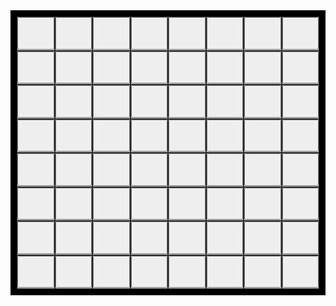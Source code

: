 <head>
<style>
.grid-container {
  display: grid;
  grid-template-columns: auto auto auto auto auto auto auto auto;
  background-color: #000;
  padding: 10px;
}
.grid-item {
  background-color: rgba(255, 255, 255, 0.8);
  border: 1px solid rgba(0, 0, 0, 0.8);
  font-size: 30px;
  text-align: center;
}
</style>
</head>
<body>

<div class="grid-container">
  <div class="grid-item">
    <button type="button" onclick="put(1,1)">
      <img id="r1c1" src="assets/empty-pawn.jpg">
      </button>
  </div>
  <div class="grid-item">
    <button type="button" onclick="put(1,2)">
      <img id="r1c2" src="assets/empty-pawn.jpg">
      </button>
  </div>
  <div class="grid-item">
    <button type="button" onclick="put(1,3)">
      <img id="r1c3" src="assets/empty-pawn.jpg">
      </button>
  </div>
  <div class="grid-item">
    <button type="button" onclick="put(1,4)">
      <img id="r1c4" src="assets/empty-pawn.jpg">
      </button>
  </div>
  <div class="grid-item">
    <button type="button" onclick="put(1,5)">
      <img id="r1c5" src="assets/empty-pawn.jpg">
      </button>
  </div>
  <div class="grid-item">
    <button type="button" onclick="put(1,6)">
      <img id="r1c6" src="assets/empty-pawn.jpg">
      </button>
  </div>
  <div class="grid-item">
    <button type="button" onclick="put(1,7)">
      <img id="r1c7" src="assets/empty-pawn.jpg">
      </button>
  </div>
  <div class="grid-item">
    <button type="button" onclick="put(1,8)">
      <img id="r1c8" src="assets/empty-pawn.jpg">
      </button>
  </div>
    <div class="grid-item">
    <button type="button" onclick="put(2,1)">
      <img id="r2c1" src="assets/empty-pawn.jpg">
      </button>
  </div>
  <div class="grid-item">
    <button type="button" onclick="put(2,2)">
      <img id="r2c2" src="assets/empty-pawn.jpg">
      </button>
  </div>
  <div class="grid-item">
    <button type="button" onclick="put(2,3)">
      <img id="r2c3" src="assets/empty-pawn.jpg">
      </button>
  </div>
  <div class="grid-item">
    <button type="button" onclick="put(2,4)">
      <img id="r2c4" src="assets/empty-pawn.jpg">
      </button>
  </div>
  <div class="grid-item">
    <button type="button" onclick="put(2,5)">
      <img id="r2c5" src="assets/empty-pawn.jpg">
      </button>
  </div>
  <div class="grid-item">
    <button type="button" onclick="put(2,6)">
      <img id="r2c6" src="assets/empty-pawn.jpg">
      </button>
  </div>
  <div class="grid-item">
    <button type="button" onclick="put(2,7)">
      <img id="r2c7" src="assets/empty-pawn.jpg">
      </button>
  </div>
  <div class="grid-item">
    <button type="button" onclick="put(2,8)">
      <img id="r2c8" src="assets/empty-pawn.jpg">
      </button>
  </div>
    <div class="grid-item">
    <button type="button" onclick="put(3,1)">
      <img id="r3c1" src="assets/empty-pawn.jpg">
      </button>
  </div>
  <div class="grid-item">
    <button type="button" onclick="put(3,2)">
      <img id="r3c2" src="assets/empty-pawn.jpg">
      </button>
  </div>
  <div class="grid-item">
    <button type="button" onclick="put(3,3)">
      <img id="r3c3" src="assets/empty-pawn.jpg">
      </button>
  </div>
  <div class="grid-item">
    <button type="button" onclick="put(3,4)">
      <img id="r3c4" src="assets/empty-pawn.jpg">
      </button>
  </div>
  <div class="grid-item">
    <button type="button" onclick="put(3,5)">
      <img id="r3c5" src="assets/empty-pawn.jpg">
      </button>
  </div>
  <div class="grid-item">
    <button type="button" onclick="put(3,6)">
      <img id="r3c6" src="assets/empty-pawn.jpg">
      </button>
  </div>
  <div class="grid-item">
    <button type="button" onclick="put(3,7)">
      <img id="r3c7" src="assets/empty-pawn.jpg">
      </button>
  </div>
  <div class="grid-item">
    <button type="button" onclick="put(3,8)">
      <img id="r3c8" src="assets/empty-pawn.jpg">
      </button>
  </div>
    <div class="grid-item">
    <button type="button" onclick="put(4,1)">
      <img id="r4c1" src="assets/empty-pawn.jpg">
      </button>
  </div>
  <div class="grid-item">
    <button type="button" onclick="put(4,2)">
      <img id="r4c2" src="assets/empty-pawn.jpg">
      </button>
  </div>
  <div class="grid-item">
    <button type="button" onclick="put(4,3)">
      <img id="r4c3" src="assets/empty-pawn.jpg">
      </button>
  </div>
  <div class="grid-item">
    <button type="button" onclick="put(4,4)">
      <img id="r4c4" src="assets/empty-pawn.jpg">
      </button>
  </div>
  <div class="grid-item">
    <button type="button" onclick="put(4,5)">
      <img id="r4c5" src="assets/empty-pawn.jpg">
      </button>
  </div>
  <div class="grid-item">
    <button type="button" onclick="put(4,6)">
      <img id="r4c6" src="assets/empty-pawn.jpg">
      </button>
  </div>
  <div class="grid-item">
    <button type="button" onclick="put(4,7)">
      <img id="r4c7" src="assets/empty-pawn.jpg">
      </button>
  </div>
  <div class="grid-item">
    <button type="button" onclick="put(4,8)">
      <img id="r4c8" src="assets/empty-pawn.jpg">
      </button>
  </div>
    <div class="grid-item">
    <button type="button" onclick="put(5,1)">
      <img id="r5c1" src="assets/empty-pawn.jpg">
      </button>
  </div>
  <div class="grid-item">
    <button type="button" onclick="put(5,2)">
      <img id="r5c2" src="assets/empty-pawn.jpg">
      </button>
  </div>
  <div class="grid-item">
    <button type="button" onclick="put(5,3)">
      <img id="r5c3" src="assets/empty-pawn.jpg">
      </button>
  </div>
  <div class="grid-item">
    <button type="button" onclick="put(5,4)">
      <img id="r5c4" src="assets/empty-pawn.jpg">
      </button>
  </div>
  <div class="grid-item">
    <button type="button" onclick="put(5,5)">
      <img id="r5c5" src="assets/empty-pawn.jpg">
      </button>
  </div>
  <div class="grid-item">
    <button type="button" onclick="put(5,6)">
      <img id="r5c6" src="assets/empty-pawn.jpg">
      </button>
  </div>
  <div class="grid-item">
    <button type="button" onclick="put(5,7)">
      <img id="r5c7" src="assets/empty-pawn.jpg">
      </button>
  </div>
  <div class="grid-item">
    <button type="button" onclick="put(5,8)">
      <img id="r5c8" src="assets/empty-pawn.jpg">
      </button>
  </div>
    <div class="grid-item">
    <button type="button" onclick="put(6,1)">
      <img id="r6c1" src="assets/empty-pawn.jpg">
      </button>
  </div>
  <div class="grid-item">
    <button type="button" onclick="put(6,2)">
      <img id="r6c2" src="assets/empty-pawn.jpg">
      </button>
  </div>
  <div class="grid-item">
    <button type="button" onclick="put(6,3)">
      <img id="r6c3" src="assets/empty-pawn.jpg">
      </button>
  </div>
  <div class="grid-item">
    <button type="button" onclick="put(6,4)">
      <img id="r6c4" src="assets/empty-pawn.jpg">
      </button>
  </div>
  <div class="grid-item">
    <button type="button" onclick="put(6,5)">
      <img id="r6c5" src="assets/empty-pawn.jpg">
      </button>
  </div>
  <div class="grid-item">
    <button type="button" onclick="put(6,6)">
      <img id="r6c6" src="assets/empty-pawn.jpg">
      </button>
  </div>
  <div class="grid-item">
    <button type="button" onclick="put(6,7)">
      <img id="r6c7" src="assets/empty-pawn.jpg">
      </button>
  </div>
  <div class="grid-item">
    <button type="button" onclick="put(6,8)">
      <img id="r6c8" src="assets/empty-pawn.jpg">
      </button>
  </div>
    <div class="grid-item">
    <button type="button" onclick="put(7,1)">
      <img id="r7c1" src="assets/empty-pawn.jpg">
      </button>
  </div>
  <div class="grid-item">
    <button type="button" onclick="put(7,2)">
      <img id="r7c2" src="assets/empty-pawn.jpg">
      </button>
  </div>
  <div class="grid-item">
    <button type="button" onclick="put(7,3)">
      <img id="r7c3" src="assets/empty-pawn.jpg">
      </button>
  </div>
  <div class="grid-item">
    <button type="button" onclick="put(7,4)">
      <img id="r7c4" src="assets/empty-pawn.jpg">
      </button>
  </div>
  <div class="grid-item">
    <button type="button" onclick="put(7,5)">
      <img id="r7c5" src="assets/empty-pawn.jpg">
      </button>
  </div>
  <div class="grid-item">
    <button type="button" onclick="put(7,6)">
      <img id="r7c6" src="assets/empty-pawn.jpg">
      </button>
  </div>
  <div class="grid-item">
    <button type="button" onclick="put(7,7)">
      <img id="r7c7" src="assets/empty-pawn.jpg">
      </button>
  </div>
  <div class="grid-item">
    <button type="button" onclick="put(7,8)">
      <img id="r7c8" src="assets/empty-pawn.jpg">
      </button>
  </div>
    <div class="grid-item">
    <button type="button" onclick="put(8,1)">
      <img id="r8c1" src="assets/empty-pawn.jpg">
      </button>
  </div>
  <div class="grid-item">
    <button type="button" onclick="put(8,2)">
      <img id="r8c2" src="assets/empty-pawn.jpg">
      </button>
  </div>
  <div class="grid-item">
    <button type="button" onclick="put(8,3)">
      <img id="r8c3" src="assets/empty-pawn.jpg">
      </button>
  </div>
  <div class="grid-item">
    <button type="button" onclick="put(8,4)">
      <img id="r8c4" src="assets/empty-pawn.jpg">
      </button>
  </div>
  <div class="grid-item">
    <button type="button" onclick="put(8,5)">
      <img id="r8c5" src="assets/empty-pawn.jpg">
      </button>
  </div>
  <div class="grid-item">
    <button type="button" onclick="put(8,6)">
      <img id="r8c6" src="assets/empty-pawn.jpg">
      </button>
  </div>
  <div class="grid-item">
    <button type="button" onclick="put(8,7)">
      <img id="r8c7" src="assets/empty-pawn.jpg">
      </button>
  </div>
  <div class="grid-item">
    <button type="button" onclick="put(8,8)">
      <img id="r8c8" src="assets/empty-pawn.jpg">
      </button>
  </div>
</div>
<script>
  var grid = [
  ["sentinel","sentinel","sentinel","sentinel","sentinel","sentinel","sentinel","sentinel","sentinel","sentinel"],
  ["sentinel","empty-pawn","empty-pawn","empty-pawn","empty-pawn","empty-pawn","empty-pawn","empty-pawn","empty-pawn","sentinel"],
  ["sentinel","empty-pawn","empty-pawn","empty-pawn","empty-pawn","empty-pawn","empty-pawn","empty-pawn","empty-pawn","sentinel"],
  ["sentinel","empty-pawn","empty-pawn","empty-pawn","empty-pawn","empty-pawn","empty-pawn","empty-pawn","empty-pawn","sentinel"],
  ["sentinel","empty-pawn","empty-pawn","empty-pawn","empty-pawn","empty-pawn","empty-pawn","empty-pawn","empty-pawn","sentinel"],
  ["sentinel","empty-pawn","empty-pawn","empty-pawn","empty-pawn","empty-pawn","empty-pawn","empty-pawn","empty-pawn","sentinel"],
  ["sentinel","empty-pawn","empty-pawn","empty-pawn","empty-pawn","empty-pawn","empty-pawn","empty-pawn","empty-pawn","sentinel"],
  ["sentinel","empty-pawn","empty-pawn","empty-pawn","empty-pawn","empty-pawn","empty-pawn","empty-pawn","empty-pawn","sentinel"],
  ["sentinel","empty-pawn","empty-pawn","empty-pawn","empty-pawn","empty-pawn","empty-pawn","empty-pawn","empty-pawn","sentinel"],
  ["sentinel","sentinel","sentinel","sentinel","sentinel","sentinel","sentinel","sentinel","sentinel","sentinel"],
  ];
  enemySpawn();
  async function put(row, column) {
    if(grid[row][column]=="empty-pawn") {
      grid[row][column] = "red-pawn";
      document.getElementById("r"+row+"c"+column).src = "assets/red-pawn.jpg";
      attack(row, column);
      enemySpawn();
    }
  }
  function attack(row, column) {
    for(var i=row-1; i<=row+1; i++) {
      for(var j=column-1; j<=column+1; j++) {
        if(!(i==row && j==column)){
          grid[i][j] = "fire-pawn";
          document.getElementById("r"+i+"c"+j).src = "assets/fire-pawn.jpg";
        }
      }
    }
  }
  function enemySpawn() {  //generate up to 3 new enemies in random positions
    var row;
    var column;
    for(var i=0; i<3; i++) {
      row = getRandomInt(1,8);
      column = getRandomInt(1,8);
      console.log(row + " " + column);
      if(grid[row][column]=="empty-pawn") {
        grid[row][column] = "dark-pawn";
        document.getElementById("r"+row+"c"+column).src = "assets/dark-pawn.jpg";
      }
    }
  }
  function getRandomInt(min, max) {
    min = Math.ceil(min);
    max = Math.floor(max);
    return Math.floor(Math.random() * (max - min + 1)) + min;
  }
</script>
</body>
